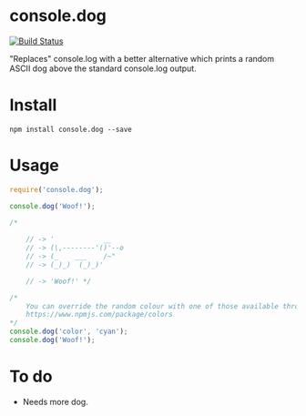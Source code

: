 console.dog
===========

[![Build Status](https://travis-ci.org/leemm/console.dog.svg?branch=master)](https://travis-ci.org/leemm/console.dog)

"Replaces" console.log with a better alternative which prints a random ASCII dog above the standard console.log output.

# Install

```
npm install console.dog --save
```

# Usage

```javascript
require('console.dog');

console.dog('Woof!');

/*
    
    // -> '            __
    // -> (\,--------'()'--o
    // -> (_    ___    /~"
    // -> (_)_)  (_)_)'

    // -> 'Woof!' */

/*
    You can override the random colour with one of those available through the 'colors' module using 'color'.
    https://www.npmjs.com/package/colors
*/
console.dog('color', 'cyan');
console.dog('Woof!');

```

# To do

* Needs more dog.
